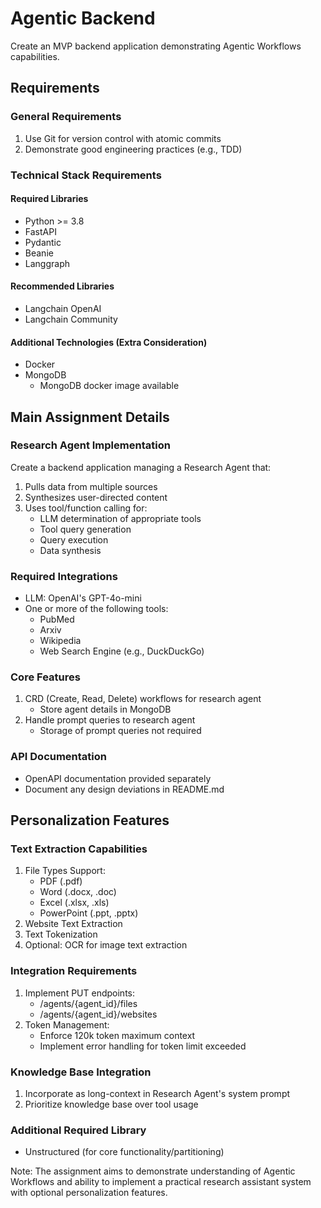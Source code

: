 # Agentic Backend

Create an MVP backend application demonstrating Agentic Workflows capabilities.

## Requirements

### General Requirements

1. Use Git for version control with atomic commits
2. Demonstrate good engineering practices (e.g., TDD)

### Technical Stack Requirements

#### Required Libraries

- Python >= 3.8
- FastAPI
- Pydantic
- Beanie
- Langgraph

#### Recommended Libraries

- Langchain OpenAI
- Langchain Community

#### Additional Technologies (Extra Consideration)

- Docker
- MongoDB
  - MongoDB docker image available

## Main Assignment Details

### Research Agent Implementation

Create a backend application managing a Research Agent that:

1. Pulls data from multiple sources
2. Synthesizes user-directed content
3. Uses tool/function calling for:
   - LLM determination of appropriate tools
   - Tool query generation
   - Query execution
   - Data synthesis

### Required Integrations

- LLM: OpenAI's GPT-4o-mini
- One or more of the following tools:
  - PubMed
  - Arxiv
  - Wikipedia
  - Web Search Engine (e.g., DuckDuckGo)

### Core Features

1. CRD (Create, Read, Delete) workflows for research agent
   - Store agent details in MongoDB
2. Handle prompt queries to research agent
   - Storage of prompt queries not required

### API Documentation

- OpenAPI documentation provided separately
- Document any design deviations in README.md

## Personalization Features

### Text Extraction Capabilities

1. File Types Support:
   - PDF (.pdf)
   - Word (.docx, .doc)
   - Excel (.xlsx, .xls)
   - PowerPoint (.ppt, .pptx)
2. Website Text Extraction
3. Text Tokenization
4. Optional: OCR for image text extraction

### Integration Requirements

1. Implement PUT endpoints:
   - /agents/{agent_id}/files
   - /agents/{agent_id}/websites
2. Token Management:
   - Enforce 120k token maximum context
   - Implement error handling for token limit exceeded

### Knowledge Base Integration

1. Incorporate as long-context in Research Agent's system prompt
2. Prioritize knowledge base over tool usage

### Additional Required Library

- Unstructured (for core functionality/partitioning)

Note: The assignment aims to demonstrate understanding of Agentic Workflows and ability to implement a practical research assistant system with optional personalization features.
